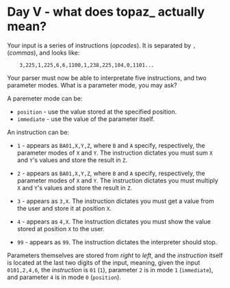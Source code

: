# Day V - what does topaz_ actually mean?

Your input is a series of instructions (_opcodes_). It is separated by `,` (_commas_), and looks like:

```
    3,225,1,225,6,6,1100,1,238,225,104,0,1101...
```

Your parser must now be able to interpretate five instructions, and two parameter modes. What is a parameter mode, you may ask?

A paremeter mode can be:

- `position` - use the value stored at the specified position.
- `immediate` - use the value of the parameter itself.

An instruction can be:

- `1` - appears as `BA01,X,Y,Z`, where `B` and `A` specify, respectively, the parameter modes of `X` and `Y`. The instruction dictates you must sum `X` and `Y`'s values and store the result in `Z`.

- `2` - appears as `BA01,X,Y,Z`, where `B` and `A` specify, respectively, the parameter modes of `X` and `Y`. The instruction dictates you must multiply `X` and `Y`'s values and store the result in `Z`.

- `3` - appears as `3,X`. The instruction dictates you must get a value from the user and store it at position `X`.

- `4` - appears as `4,X`. The instruction dictates you must show the value stored at position `X` to the user.

- `99` - appears as `99`. The instruction dictates the interpreter should stop.

Parameters themselves are stored from *right* to *left*, and the _instruction_ itself is located at the last two digits of the input, meaning, given the input `0101,2,4,6`, the _instruction_ is `01` (`1`), parameter `2` is in mode `1` (`immediate`), and parameter `4` is in mode `0` (`position`).